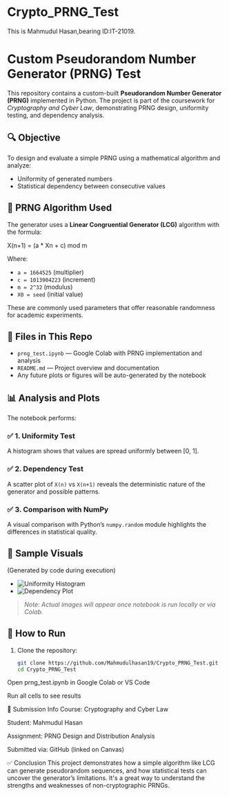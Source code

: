 # Crypto_PRNG_Test
This is Mahmudul Hasan,bearing ID:IT-21019.

# Custom Pseudorandom Number Generator (PRNG) Test

This repository contains a custom-built **Pseudorandom Number Generator (PRNG)** implemented in Python. The project is part of the coursework for _Cryptography and Cyber Law_, demonstrating PRNG design, uniformity testing, and dependency analysis.

## 🔍 Objective

To design and evaluate a simple PRNG using a mathematical algorithm and analyze:
- Uniformity of generated numbers
- Statistical dependency between consecutive values

## 🧠 PRNG Algorithm Used

The generator uses a **Linear Congruential Generator (LCG)** algorithm with the formula:

X(n+1) = (a * Xn + c) mod m

Where:
- `a = 1664525` (multiplier)
- `c = 1013904223` (increment)
- `m = 2^32` (modulus)
- `X0 = seed` (initial value)

These are commonly used parameters that offer reasonable randomness for academic experiments.

## 📁 Files in This Repo

- `prng_test.ipynb` — Google Colab with PRNG implementation and analysis
- `README.md` — Project overview and documentation
- Any future plots or figures will be auto-generated by the notebook

## 📊 Analysis and Plots

The notebook performs:

### ✅ 1. **Uniformity Test**
A histogram shows that values are spread uniformly between [0, 1].

### ✅ 2. **Dependency Test**
A scatter plot of `X(n)` vs `X(n+1)` reveals the deterministic nature of the generator and possible patterns.

### ✅ 3. **Comparison with NumPy**
A visual comparison with Python’s `numpy.random` module highlights the differences in statistical quality.

## 🧪 Sample Visuals

(Generated by code during execution)

- ![Uniformity Histogram](#)
- ![Dependency Plot](#)

> *Note: Actual images will appear once notebook is run locally or via Colab.*

## 🚀 How to Run

1. Clone the repository:
   ```bash
   git clone https://github.com/Mahmudulhasan19/Crypto_PRNG_Test.git
   cd Crypto_PRNG_Test
Open prng_test.ipynb in Google Colab or VS Code

Run all cells to see results

📌 Submission Info
Course: Cryptography and Cyber Law

Student: Mahmudul Hasan

Assignment: PRNG Design and Distribution Analysis

Submitted via: GitHub (linked on Canvas)

✅ Conclusion
This project demonstrates how a simple algorithm like LCG can generate pseudorandom sequences, and how statistical tests can uncover the generator’s limitations. It's a great way to understand the strengths and weaknesses of non-cryptographic PRNGs.
